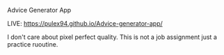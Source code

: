 Advice Generator App

LIVE:  https://pulex94.github.io/Advice-generator-app/

I don't care about pixel perfect quality. This is not a job assignment just a practice ruoutine.

